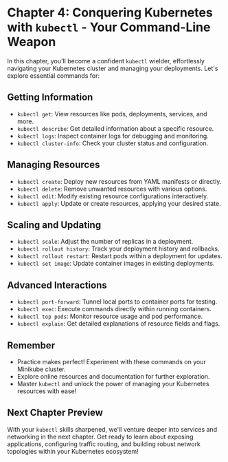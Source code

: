# Chapter 4: Conquering Kubernetes with `kubectl` - Your Command-Line Weapon

In this chapter, you'll become a confident `kubectl` wielder, effortlessly navigating your Kubernetes cluster and managing your deployments. Let's explore essential commands for:

## Getting Information

* `kubectl get`: View resources like pods, deployments, services, and more.
* `kubectl describe`: Get detailed information about a specific resource.
* `kubectl logs`: Inspect container logs for debugging and monitoring.
* `kubectl cluster-info`: Check your cluster status and configuration.

## Managing Resources

* `kubectl create`: Deploy new resources from YAML manifests or directly.
* `kubectl delete`: Remove unwanted resources with various options.
* `kubectl edit`: Modify existing resource configurations interactively.
* `kubectl apply`: Update or create resources, applying your desired state.

## Scaling and Updating

* `kubectl scale`: Adjust the number of replicas in a deployment.
* `kubectl rollout history`: Track your deployment history and rollbacks.
* `kubectl rollout restart`: Restart pods within a deployment for updates.
* `kubectl set image`: Update container images in existing deployments.

## Advanced Interactions

* `kubectl port-forward`: Tunnel local ports to container ports for testing.
* `kubectl exec`: Execute commands directly within running containers.
* `kubectl top pods`: Monitor resource usage and pod performance.
* `kubectl explain`: Get detailed explanations of resource fields and flags.

## Remember

* Practice makes perfect! Experiment with these commands on your Minikube cluster.
* Explore online resources and documentation for further exploration.
* Master `kubectl` and unlock the power of managing your Kubernetes resources with ease!

## Next Chapter Preview

With your `kubectl` skills sharpened, we'll venture deeper into services and networking in the next chapter. Get ready to learn about exposing applications, configuring traffic routing, and building robust network topologies within your Kubernetes ecosystem!

